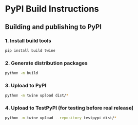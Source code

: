 # PyPI Build Instructions

## Building and publishing to PyPI

### 1. Install build tools
```bash
pip install build twine
```

### 2. Generate distribution packages
```bash
python -m build
```

### 3. Upload to PyPI
```bash
python -m twine upload dist/*
```

### 4. Upload to TestPyPI (for testing before real release)
```bash
python -m twine upload --repository testpypi dist/*
```
